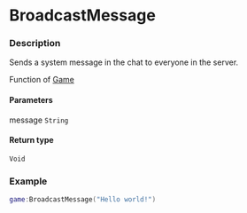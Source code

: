 # BroadcastMessage
### Description
Sends a system message in the chat to everyone in the server.

Function of [Game](/classes/Game/)

#### Parameters
message `String`

#### Return type
`Void`

### Example
```lua
game:BroadcastMessage("Hello world!")
```
